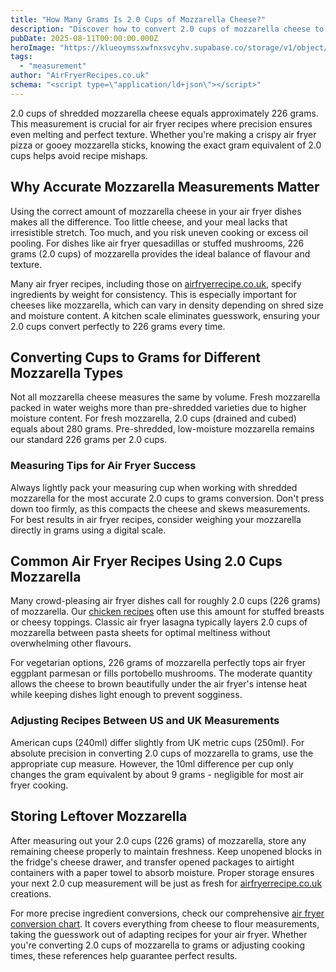 ```yaml
---
title: "How Many Grams Is 2.0 Cups of Mozzarella Cheese?"
description: "Discover how to convert 2.0 cups of mozzarella cheese to grams for perfect air fryer recipes. Get precise measurements every time!"
pubDate: 2025-08-11T00:00:00.000Z
heroImage: "https://klueoymssxwfnxsvcyhv.supabase.co/storage/v1/object/public/md/how-many-grams-is-2-cups-mozzarella-cheese-7dcf88df.webp"
tags:
  - "measurement"
author: "AirFryerRecipes.co.uk"
schema: "<script type=\"application/ld+json\"></script>"
---
```


<p>2.0 cups of shredded mozzarella cheese equals approximately 226 grams. This measurement is crucial for air fryer recipes where precision ensures even melting and perfect texture. Whether you're making a crispy air fryer pizza or gooey mozzarella sticks, knowing the exact gram equivalent of 2.0 cups helps avoid recipe mishaps.</p>

<h2>Why Accurate Mozzarella Measurements Matter</h2>  
<p>Using the correct amount of mozzarella cheese in your air fryer dishes makes all the difference. Too little cheese, and your meal lacks that irresistible stretch. Too much, and you risk uneven cooking or excess oil pooling. For dishes like air fryer quesadillas or stuffed mushrooms, 226 grams (2.0 cups) of mozzarella provides the ideal balance of flavour and texture.</p>  
<p>Many air fryer recipes, including those on <a href=https://www.airfryerrecipe.co.uk/recipes>airfryerrecipe.co.uk</a>, specify ingredients by weight for consistency. This is especially important for cheeses like mozzarella, which can vary in density depending on shred size and moisture content. A kitchen scale eliminates guesswork, ensuring your 2.0 cups convert perfectly to 226 grams every time.</p>  

<h2>Converting Cups to Grams for Different Mozzarella Types</h2>  
<p>Not all mozzarella cheese measures the same by volume. Fresh mozzarella packed in water weighs more than pre-shredded varieties due to higher moisture content. For fresh mozzarella, 2.0 cups (drained and cubed) equals about 280 grams. Pre-shredded, low-moisture mozzarella remains our standard 226 grams per 2.0 cups.</p>  

<h3>Measuring Tips for Air Fryer Success</h3>  
<p>Always lightly pack your measuring cup when working with shredded mozzarella for the most accurate 2.0 cups to grams conversion. Don't press down too firmly, as this compacts the cheese and skews measurements. For best results in air fryer recipes, consider weighing your mozzarella directly in grams using a digital scale.</p>  

<h2>Common Air Fryer Recipes Using 2.0 Cups Mozzarella</h2>  
<p>Many crowd-pleasing air fryer dishes call for roughly 2.0 cups (226 grams) of mozzarella. Our <a href=https://www.airfryerrecipe.co.uk/recipe-category/chicken>chicken recipes</a> often use this amount for stuffed breasts or cheesy toppings. Classic air fryer lasagna typically layers 2.0 cups of mozzarella between pasta sheets for optimal meltiness without overwhelming other flavours.</p>  
<p>For vegetarian options, 226 grams of mozzarella perfectly tops air fryer eggplant parmesan or fills portobello mushrooms. The moderate quantity allows the cheese to brown beautifully under the air fryer's intense heat while keeping dishes light enough to prevent sogginess.</p>  

<h3>Adjusting Recipes Between US and UK Measurements</h3>  
<p>American cups (240ml) differ slightly from UK metric cups (250ml). For absolute precision in converting 2.0 cups of mozzarella to grams, use the appropriate cup measure. However, the 10ml difference per cup only changes the gram equivalent by about 9 grams - negligible for most air fryer cooking.</p>  

<h2>Storing Leftover Mozzarella</h2>  
<p>After measuring out your 2.0 cups (226 grams) of mozzarella, store any remaining cheese properly to maintain freshness. Keep unopened blocks in the fridge's cheese drawer, and transfer opened packages to airtight containers with a paper towel to absorb moisture. Proper storage ensures your next 2.0 cup measurement will be just as fresh for <a href=https://www.airfryerrecipe.co.uk>airfryerrecipe.co.uk</a> creations.</p>  

<p>For more precise ingredient conversions, check our comprehensive <a href=https://www.airfryerrecipe.co.uk/air-fryer-conversion-chart>air fryer conversion chart</a>. It covers everything from cheese to flour measurements, taking the guesswork out of adapting recipes for your air fryer. Whether you're converting 2.0 cups of mozzarella to grams or adjusting cooking times, these references help guarantee perfect results.</p>